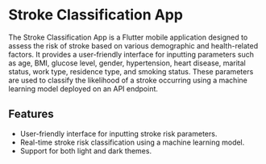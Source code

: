 # Stroke Classification App

The Stroke Classification App is a Flutter mobile application designed to assess the risk of stroke based on various demographic and health-related factors. It provides a user-friendly interface for inputting parameters such as age, BMI, glucose level, gender, hypertension, heart disease, marital status, work type, residence type, and smoking status. These parameters are used to classify the likelihood of a stroke occurring using a machine learning model deployed on an API endpoint.

## Features

- User-friendly interface for inputting stroke risk parameters.
- Real-time stroke risk classification using a machine learning model.
- Support for both light and dark themes.
  
